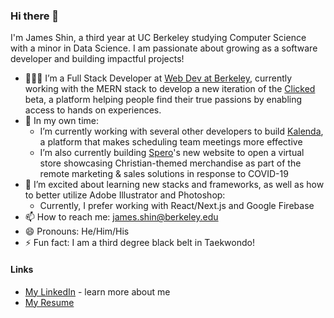 ### Hi there 👋
I'm James Shin, a third year at UC Berkeley studying Computer Science with a minor in Data Science. I am passionate about growing as a software developer and building impactful projects!

- 🧑🏻‍🔧 I’m a Full Stack Developer at [Web Dev at Berkeley](https://webatberkeley.org), currently working with the MERN stack to develop a new iteration of the [Clicked](https://clicked.com/) beta, a platform helping people find their true passions by enabling access to hands on experiences.
- 🔭 In my own time:
  - I’m currently working with several other developers to build [Kalenda](https://kalenda.io/), a platform that makes scheduling team meetings more effective
  - I’m also currently building [Spero](https://shopspero.org)'s new website to open a virtual store showcasing Christian-themed merchandise as part of the remote marketing & sales solutions in response to COVID-19
- 🌱 I’m excited about learning new stacks and frameworks, as well as how to better utilize Adobe Illustrator and Photoshop:
  - Currently, I prefer working with React/Next.js and Google Firebase
- 📫 How to reach me: james.shin@berkeley.edu
- 😄 Pronouns: He/Him/His
- ⚡ Fun fact: I am a third degree black belt in Taekwondo! 

#### Links 
- [My LinkedIn](https://www.linknedin.com/in/jamesjungmin) - learn more about me
- [My Resume](https://drive.google.com/file/d/1_eZ0rFuWMsX4EKojX3DPZfkeBqayifJR/view?usp=sharing)
